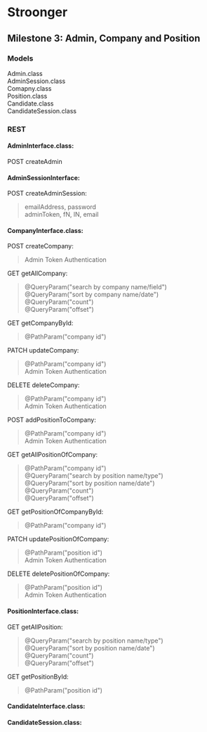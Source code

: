 # Stroonger

## Milestone 3: Admin, Company and Position

### Models
Admin.class</br>
AdminSession.class</br>
Comapny.class</br>
Position.class</br>
Candidate.class</br>
CandidateSession.class</br>

### REST
#### AdminInterface.class:
POST createAdmin

#### AdminSessionInterface:
POST createAdminSession: 
> emailAddress, password</br>
> adminToken, fN, lN, email

#### CompanyInterface.class:
POST createCompany:
> Admin Token Authentication

GET getAllCompany: 
> @QueryParam("search by company name/field")</br>
> @QueryParam("sort by company name/date")</br>
> @QueryParam("count")</br>
> @QueryParam("offset")

GET getCompanyById: 
> @PathParam("company id")

PATCH updateCompany:
> @PathParam("company id")</br>
> Admin Token Authentication

DELETE deleteCompany:
> @PathParam("company id")</br>
> Admin Token Authentication

POST addPositionToCompany:
> @PathParam("company id")</br>
> Admin Token Authentication

GET getAllPositionOfCompany:
> @PathParam("company id")</br>
> @QueryParam("search by position name/type")</br>
> @QueryParam("sort by position name/date")</br>
> @QueryParam("count")</br>
> @QueryParam("offset")

GET getPositionOfCompanyById: 
> @PathParam("company id")

PATCH updatePositionOfCompany:
> @PathParam("position id")</br>
> Admin Token Authentication

DELETE deletePositionOfCompany:
> @PathParam("position id")</br>
> Admin Token Authentication

#### PositionInterface.class:

GET getAllPosition: 
> @QueryParam("search by position name/type")</br>
> @QueryParam("sort by position name/date")</br>
> @QueryParam("count")</br>
> @QueryParam("offset")

GET getPositionById: 
> @PathParam("position id")

#### CandidateInterface.class:

#### CandidateSession.class:











